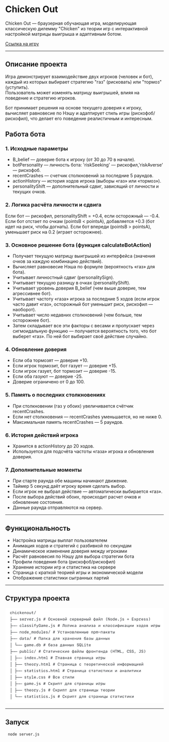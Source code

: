 # Chicken Out

Chicken Out — браузерная обучающая игра, моделирующая классическую дилемму "Chicken" из теории игр с интерактивной настройкой матрицы выигрыша и адаптивным ботом.

[Ссылка на игру](http://95.163.221.29:3000)

---

## Описание проекта

Игра демонстрирует взаимодействие двух игроков (человек и бот), каждый из которых выбирает стратегию "газ" (рисковать) или "тормоз" (уступить).  
Пользователь может изменять матрицу выигрышей, влияя на поведение и стратегию игроков.

Бот принимает решения на основе текущего доверия к игроку, вычисляет равновесие по Нэшу и адаптирует стиль игры (рискофоб/рискофил), что делает его поведение реалистичным и интересным.

## Работа бота

### 1. Исходные параметры
- B_belief — доверие бота к игроку (от 30 до 70 в начале).
- botPersonality — личность бота: 'riskSeeking' — рискофил,'riskAverse' — рискофоб.
- recentCrashes — счетчик столкновений за последние 5 раундов.
- actionHistory — история ходов игрока (выборы «газ» или «тормоз»).
- personalityShift — дополнительный сдвиг, зависящий от личности и текущих очков.
  
### 2. Логика расчёта личности и сдвига
Если бот — рискофил, personalityShift = +0.4, если осторожный — -0.4.
Если бот отстает по очкам (pointsB < pointsA), добавляется +0.3 (бот идет на риск, чтобы догнать).
Если бот впереди (pointsB > pointsA), уменьшает риск на 0.2 (играет осторожнее).

### 3. Основное решение бота (функция calculateBotAction)
- Получает текущую матрицу выигрышей из интерфейса (значения очков за каждую комбинацию действий).
- Вычисляет равновесие Нэша по формуле (вероятность «газ» для бота).
- Учитывает личностный сдвиг (personalitySign).
- Учитывает текущую разницу в очках (personalityShift).
- Учитывает уровень доверия B_belief (чем выше доверие, тем агрессивнее бот).
- Учитывает частоту «газа» игрока за последние 5 ходов (если игрок часто давит «газ», осторожный бот уменьшит риск, рискофил — наоборот).
- Учитывает число недавних столкновений (чем больше, тем осторожнее бот).
- Затем складывает все эти факторы с весами и пропускает через сигмоидальную функцию — получается вероятность того, что бот выберет «газ». По ней бот выбирает своё действие случайно.

### 4. Обновление доверия
- Если оба тормозят — доверие +10.
- Если игрок тормозит, бот газует — доверие +15.
- Если игрок газует, бот тормозит — доверие -15.
- Если оба газуют — доверие -25.
- Доверие ограничено от 0 до 100.
  
### 5. Память о последних столкновениях
- При столкновении (газ у обоих) увеличивается счётчик recentCrashes.
- Если нет столкновения — recentCrashes уменьшается, но не ниже 0.
- Максимальная память recentCrashes — 5 раундов.

### 6. История действий игрока
- Хранится в actionHistory до 20 ходов.
- Используется для подсчёта частоты «газа» игрока и обновления доверия.

### 7. Дополнительные моменты
- При старте раунда обе машины начинают движение.
- Таймер 5 секунд даёт игроку время сделать выбор.
- Если игрок не выбрал действие — автоматически выбирается «газ».
- После выбора действий обоих, происходит расчет очков и обновление состояния.
- Данные раунда отправляются на сервер.

---

## Функциональность

- Настройка матрицы выплат пользователем  
- Анимация ходов и стратегий с разбивкой по секундам  
- Динамическое изменение доверия между игроками  
- Расчёт равновесия по Нэшу для выбора стратегии бота  
- Профили поведения бота (рискофоб/рискофил)  
- Хранение истории игр и статистика на сервере  
- Страница с краткой теорией игры и экономической модели  
- Отображение статистики сыгранных партий

---

## Структура проекта

![Схема игры](photo.jpeg)

---

## Запуск

<pre> <code>node server.js</code> </pre>

